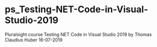 # ps_Testing-NET-Code-in-Visual-Studio-2019
Pluralsight course  Testing NET Code in Visual Studio 2019 by Thomas Claudius Huber 16-07-2019
